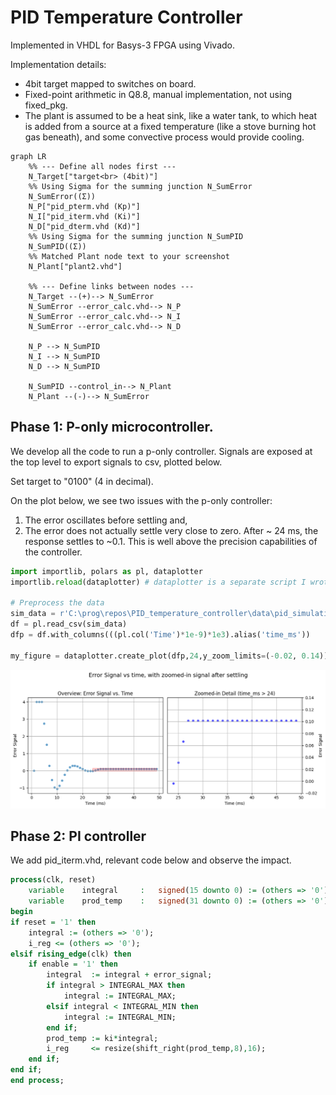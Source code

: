 # PID Temperature Controller
Implemented in VHDL for Basys-3 FPGA using Vivado. 

Implementation details:
* 4bit target mapped to switches on board.
* Fixed-point arithmetic in Q8.8, manual implementation, not using fixed_pkg. 
* The plant is assumed to be a heat sink, like a water tank, to which heat is added from a source at a fixed temperature (like a stove burning hot gas beneath), and some convective process would provide cooling. 

```mermaid
graph LR
    %% --- Define all nodes first ---
    N_Target["target<br> (4bit)"]
    %% Using Sigma for the summing junction N_SumError
    N_SumError((Σ))
    N_P["pid_pterm.vhd (Kp)"]
    N_I["pid_iterm.vhd (Ki)"]
    N_D["pid_dterm.vhd (Kd)"]
    %% Using Sigma for the summing junction N_SumPID
    N_SumPID((Σ))
    %% Matched Plant node text to your screenshot
    N_Plant["plant2.vhd"]

    %% --- Define links between nodes ---
    N_Target --(+)--> N_SumError
    N_SumError --error_calc.vhd--> N_P
    N_SumError --error_calc.vhd--> N_I
    N_SumError --error_calc.vhd--> N_D

    N_P --> N_SumPID
    N_I --> N_SumPID
    N_D --> N_SumPID

    N_SumPID --control_in--> N_Plant
    N_Plant --(-)--> N_SumError
```

## Phase 1: P-only microcontroller. 
We develop all the code to run a p-only controller. Signals are exposed at the top level to export signals to csv, plotted below.

Set target to "0100" (4 in decimal).

On the plot below, we see two issues with the p-only controller:
1. The error oscillates before settling and,
2. The error does not actually settle very close to zero. After ~ 24 ms, the response settles to ~0.1. This is well above the precision capabilities of the controller. 


```python
import importlib, polars as pl, dataplotter
importlib.reload(dataplotter) # dataplotter is a separate script I wrote to make the plots.  

# Preprocess the data
sim_data = r'C:\prog\repos\PID_temperature_controller\data\pid_simulation_data_ponly.csv'
df = pl.read_csv(sim_data)
dfp = df.with_columns(((pl.col('Time')*1e-9)*1e3).alias('time_ms'))

my_figure = dataplotter.create_plot(dfp,24,y_zoom_limits=(-0.02, 0.14))
```


    
![png](README_files/README_2_0.png)
    


## Phase 2: PI controller 

We add pid_iterm.vhd, relevant code below and observe the impact.

```vhdl
process(clk, reset)
    variable    integral     :   signed(15 downto 0) := (others => '0');
    variable    prod_temp    :   signed(31 downto 0) := (others => '0');
begin
if reset = '1' then
    integral := (others => '0');
    i_reg <= (others => '0');
elsif rising_edge(clk) then
    if enable = '1' then
        integral  := integral + error_signal;
        if integral > INTEGRAL_MAX then
            integral := INTEGRAL_MAX;
        elsif integral < INTEGRAL_MIN then
            integral := INTEGRAL_MIN;
        end if;
        prod_temp := ki*integral;
        i_reg     <= resize(shift_right(prod_temp,8),16);
    end if;
end if;
end process;
```


```python

```
